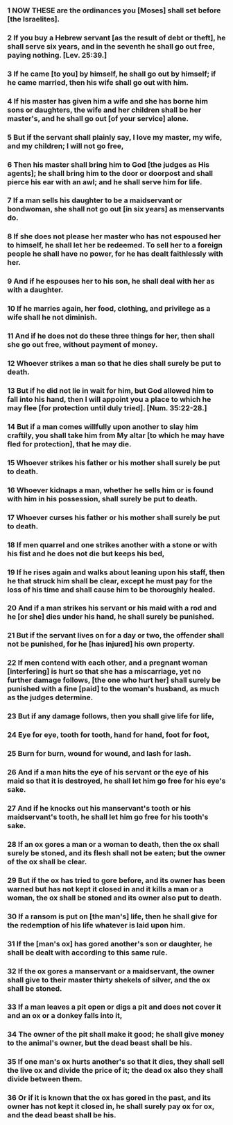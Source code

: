 ### 1 NOW THESE are the ordinances you [Moses] shall set before [the Israelites].

### 2 If you buy a Hebrew servant [as the result of debt or theft], he shall serve six years, and in the seventh he shall go out free, paying nothing. [Lev. 25:39.]

### 3 If he came [to you] by himself, he shall go out by himself; if he came married, then his wife shall go out with him.

### 4 If his master has given him a wife and she has borne him sons or daughters, the wife and her children shall be her master's, and he shall go out [of your service] alone.

### 5 But if the servant shall plainly say, I love my master, my wife, and my children; I will not go free,

### 6 Then his master shall bring him to God [the judges as His agents]; he shall bring him to the door or doorpost and shall pierce his ear with an awl; and he shall serve him for life.

### 7 If a man sells his daughter to be a maidservant or bondwoman, she shall not go out [in six years] as menservants do.

### 8 If she does not please her master who has not espoused her to himself, he shall let her be redeemed. To sell her to a foreign people he shall have no power, for he has dealt faithlessly with her.

### 9 And if he espouses her to his son, he shall deal with her as with a daughter.

### 10 If he marries again, her food, clothing, and privilege as a wife shall he not diminish.

### 11 And if he does not do these three things for her, then shall she go out free, without payment of money.

### 12 Whoever strikes a man so that he dies shall surely be put to death.

### 13 But if he did not lie in wait for him, but God allowed him to fall into his hand, then I will appoint you a place to which he may flee [for protection until duly tried]. [Num. 35:22-28.]

### 14 But if a man comes willfully upon another to slay him craftily, you shall take him from My altar [to which he may have fled for protection], that he may die.

### 15 Whoever strikes his father or his mother shall surely be put to death.

### 16 Whoever kidnaps a man, whether he sells him or is found with him in his possession, shall surely be put to death.

### 17 Whoever curses his father or his mother shall surely be put to death.

### 18 If men quarrel and one strikes another with a stone or with his fist and he does not die but keeps his bed,

### 19 If he rises again and walks about leaning upon his staff, then he that struck him shall be clear, except he must pay for the loss of his time and shall cause him to be thoroughly healed.

### 20 And if a man strikes his servant or his maid with a rod and he [or she] dies under his hand, he shall surely be punished.

### 21 But if the servant lives on for a day or two, the offender shall not be punished, for he [has injured] his own property.

### 22 If men contend with each other, and a pregnant woman [interfering] is hurt so that she has a miscarriage, yet no further damage follows, [the one who hurt her] shall surely be punished with a fine [paid] to the woman's husband, as much as the judges determine.

### 23 But if any damage follows, then you shall give life for life,

### 24 Eye for eye, tooth for tooth, hand for hand, foot for foot,

### 25 Burn for burn, wound for wound, and lash for lash.

### 26 And if a man hits the eye of his servant or the eye of his maid so that it is destroyed, he shall let him go free for his eye's sake.

### 27 And if he knocks out his manservant's tooth or his maidservant's tooth, he shall let him go free for his tooth's sake.

### 28 If an ox gores a man or a woman to death, then the ox shall surely be stoned, and its flesh shall not be eaten; but the owner of the ox shall be clear.

### 29 But if the ox has tried to gore before, and its owner has been warned but has not kept it closed in and it kills a man or a woman, the ox shall be stoned and its owner also put to death.

### 30 If a ransom is put on [the man's] life, then he shall give for the redemption of his life whatever is laid upon him.

### 31 If the [man's ox] has gored another's son or daughter, he shall be dealt with according to this same rule.

### 32 If the ox gores a manservant or a maidservant, the owner shall give to their master thirty shekels of silver, and the ox shall be stoned.

### 33 If a man leaves a pit open or digs a pit and does not cover it and an ox or a donkey falls into it,

### 34 The owner of the pit shall make it good; he shall give money to the animal's owner, but the dead beast shall be his.

### 35 If one man's ox hurts another's so that it dies, they shall sell the live ox and divide the price of it; the dead ox also they shall divide between them.

### 36 Or if it is known that the ox has gored in the past, and its owner has not kept it closed in, he shall surely pay ox for ox, and the dead beast shall be his.
